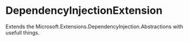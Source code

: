 # DependencyInjectionExtension
Extends the  Microsoft.Extensions.DependencyInjection.Abstractions with usefull things.

